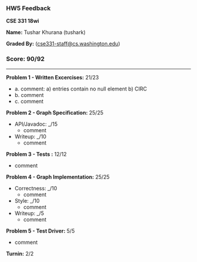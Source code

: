 ### HW5 Feedback

**CSE 331 18wi**

**Name:** Tushar Khurana (tushark)

**Graded By:** <Jason Qiu> (cse331-staff@cs.washington.edu)

### Score: 90/92
---

**Problem 1 - Written Excercises:** 21/23

- a. comment: a) entries contain no null element b) CIRC
- b. comment
- c. comment

**Problem 2 - Graph Specification:** 25/25

- API/Javadoc: _/15
  - comment
- Writeup: _/10
  - comment

**Problem 3 - Tests :** 12/12

- comment

**Problem 4 - Graph Implementation:** 25/25

- Correctness: _/10
  - comment
- Style: _/10
  - comment
- Writeup: _/5
  - comment

**Problem 5 - Test Driver:** 5/5
- comment

**Turnin:** 2/2

